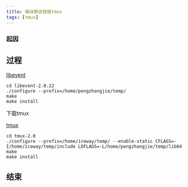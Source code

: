```yaml
---
title: 编译静态链接tmux
tags: [tmux]
---
```


### 起因


## 过程

[libevent](http://libevent.org/)

```
cd libevent-2.0.22
./configure --prefix=/home/pengzhangjie/temp/
make
make install
```

下载tmux

[tmux](https://github.com/tmux/tmux)


```
cd tmux-2.0
./configure --prefix=/home/iceway/temp/ --enable-static CFLAGS=-I/home/iceway/temp/include LDFLAGS=-L/home/pengzhangjie/temp/lib64
make
make install
```

## 结束
